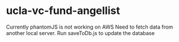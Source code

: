 # ucla-vc-fund-angellist
Currently phantomJS is not working on AWS
Need to fetch data from another local server.
Run saveToDb.js to update the database
